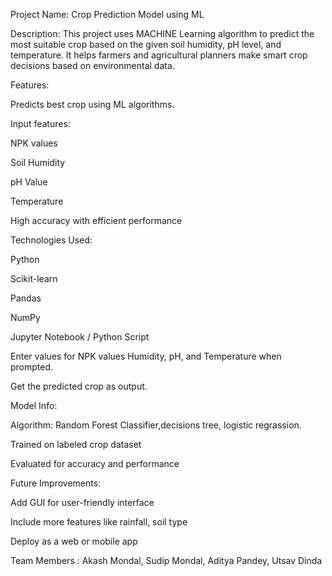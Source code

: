 Project Name: Crop Prediction Model using ML

Description:
This project uses MACHINE Learning algorithm to predict the most suitable crop based on the given soil humidity, pH level, and temperature. It helps farmers and agricultural planners make smart crop decisions based on environmental data.

Features:

Predicts best crop using ML algorithms.

Input features:

NPK values

Soil Humidity

pH Value

Temperature

High accuracy with efficient performance

Technologies Used:

Python

Scikit-learn

Pandas

NumPy

Jupyter Notebook / Python Script



Enter values for NPK values Humidity, pH, and Temperature when prompted.

Get the predicted crop as output.


Model Info:

Algorithm: Random Forest Classifier,decisions tree, logistic regrassion.

Trained on labeled crop dataset

Evaluated for accuracy and performance

Future Improvements:

Add GUI for user-friendly interface

Include more features like rainfall, soil type

Deploy as a web or mobile app

Team Members : Akash Mondal, Sudip Mondal, Aditya Pandey, Utsav Dinda
